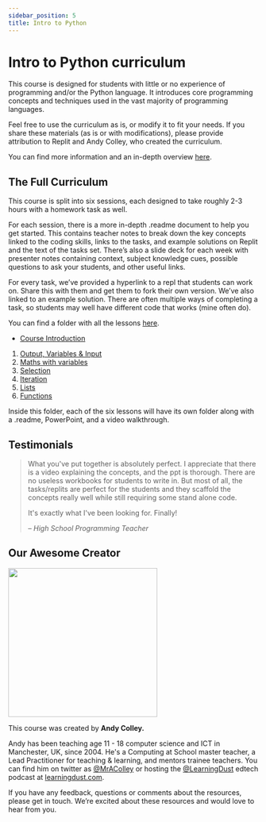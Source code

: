 ```yaml
---
sidebar_position: 5
title: Intro to Python
---
```


# Intro to Python curriculum

This course is designed for students with little or no experience of programming and/or the Python language. It introduces core programming concepts and techniques used in the vast majority of programming languages.

Feel free to use the curriculum as is, or modify it to fit your needs. If you share these materials (as is or with modifications), please provide attribution to Replit and Andy Colley, who created the curriculum.

You can find more information and an in-depth overview [here](https://docs.google.com/document/d/1DdYZkkyTZrcmFTtqmKYx6Rq4Sg_PbPNQT4_chUCZWfI/edit?usp=sharing).

## The Full Curriculum

This course is split into six sessions, each designed to take roughly 2-3 hours with a homework task as well.

For each session, there is a more in-depth .readme document to help you get started. This contains teacher notes to break down the key concepts linked to the coding skills, links to the tasks, and example solutions on Replit and the text of the tasks set. There’s also a slide deck for each week with presenter notes containing context, subject knowledge cues, possible questions to ask your students, and other useful links.

For every task, we’ve provided a hyperlink to a repl that students can work on. Share this with them and get them to fork their own version. We’ve also linked to an example solution. There are often multiple ways of completing a task, so students may well have different code that works (mine often do).

You can find a folder with all the lessons [here](https://drive.google.com/drive/folders/1w1UZLD2sMQlEeFvOVmjUxk4WU8p0o8dJ?usp=sharing).

- [Course Introduction](https://docs.google.com/document/d/1DdYZkkyTZrcmFTtqmKYx6Rq4Sg_PbPNQT4_chUCZWfI/edit?usp=sharing)

1. [Output, Variables & Input](https://drive.google.com/drive/folders/1GB5NZGE9-soL4MRH46Oj19ZZmF_nrKhU?usp=sharing)
2. [Maths with variables](https://drive.google.com/drive/folders/1U0QgaWsiGyTr_-06sXMesWvcQPujQntu?usp=sharing)
3. [Selection](https://drive.google.com/drive/folders/10Ltumn60X_1Pwgw-6YujfP2f5gSssiWb?usp=sharing)
4. [Iteration](https://drive.google.com/drive/folders/1_aqB0sW9IZ4f88th1-RvuldONGY1qQ1C?usp=sharing)
5. [Lists](https://drive.google.com/drive/folders/10YC6os7LzPws3A9MuG8-gfWgEH_QlG0L)
6. [Functions](https://drive.google.com/drive/folders/1sCrG1jgwffcZ9uXHroubKvea6YGfrEUm?usp=sharing)

Inside this folder, each of the six lessons will have its own folder along with a .readme, PowerPoint, and a video walkthrough.

## Testimonials

> What you've put together is absolutely perfect. I appreciate that there is a video explaining the concepts, and the ppt is thorough. There are no useless workbooks for students to write in. But most of all, the tasks/replits are perfect for the students and they scaffold the concepts really well while still requiring some stand alone code.
>
> It's exactly what I've been looking for. Finally!
>
> _– High School Programming Teacher_

## Our Awesome Creator

<img class="profile_pic" src="https://docimg.replit.com/images/curriculumImg/andy.jpg" width="300px"/>

This course was created by **Andy Colley.**

Andy has been teaching age 11 - 18 computer science and ICT in Manchester, UK, since 2004. He's a Computing at School master teacher, a Lead Practitioner for teaching & learning, and mentors trainee teachers. You can find him on twitter as [@MrAColley](https://twitter.com/mracolley) or hosting the [@LearningDust](https://twitter.com/learningdust) edtech podcast at [learningdust.com](https://www.learningdust.com/).

If you have any feedback, questions or comments about the resources, please get in touch. We’re excited about these resources and would love to hear from you.
